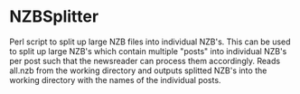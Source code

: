 NZBSplitter
===========

Perl script to split up large NZB files into individual NZB's. This can be used to split up large NZB's which contain multiple "posts" into individual NZB's per post such that the newsreader can process them accordingly.
Reads all.nzb from the working directory and outputs splitted NZB's into the working directory with the names of the individual posts.

